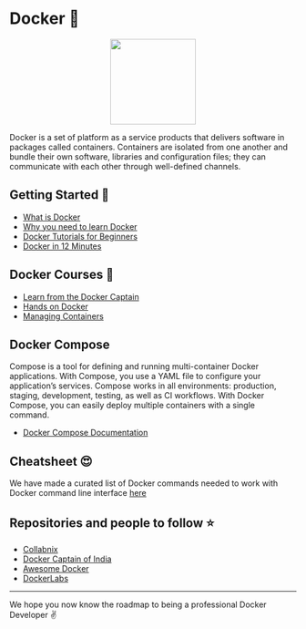 # Docker :whale:

<p align="center"><img  height="150" src="https://i.ibb.co/rM23xbk/docker.jpg"></p>

Docker is a set of platform as a service products that delivers software in packages called containers. Containers are isolated from one another and bundle their own software, libraries and configuration files; they can communicate with each other through well-defined channels.

## Getting Started :book:

- [What is Docker](https://www.youtube.com/watch?v=lcQfQRDAMpQ)
- [Why you need to learn Docker](https://www.youtube.com/watch?v=eGz9DS-aIeY&t=796s)
- [Docker Tutorials for Beginners](https://www.youtube.com/watch?v=fqMOX6JJhGo)
- [Docker in 12 Minutes](https://www.youtube.com/watch?v=YFl2mCHdv24)

## Docker Courses :blue_book:

- [Learn from the Docker Captain](https://www.udemy.com/course/docker-mastery/)
- [Hands on Docker](https://www.udemy.com/course/hands-on-with-docker-and-docker-compose/)
- [Managing Containers](https://www.pluralsight.com/paths/managing-containers-with-docker)

## Docker Compose
Compose is a tool for defining and running multi-container Docker applications. With Compose, you use a YAML file to configure your application’s services. Compose works in all environments: production, staging, development, testing, as well as CI workflows. With Docker Compose, you can easily deploy multiple containers with a single command.

- [Docker Compose Documentation](https://docs.docker.com/compose/)

## Cheatsheet :heart_eyes:

We have made a curated list of Docker commands needed to work with Docker command line interface [here](https://github.com/codechefvit/docker-cheatsheet)

## Repositories and people to follow :star:

- [Collabnix](https://github.com/ajeetraina/collabnix)
- [Docker Captain of India](https://github.com/ajeetraina)
- [Awesome Docker](https://github.com/veggiemonk/awesome-docker)
- [DockerLabs](https://github.com/DiptoChakrabarty/dockerlabs)

<hr>

We hope you now know the roadmap to being a professional Docker Developer :v:
